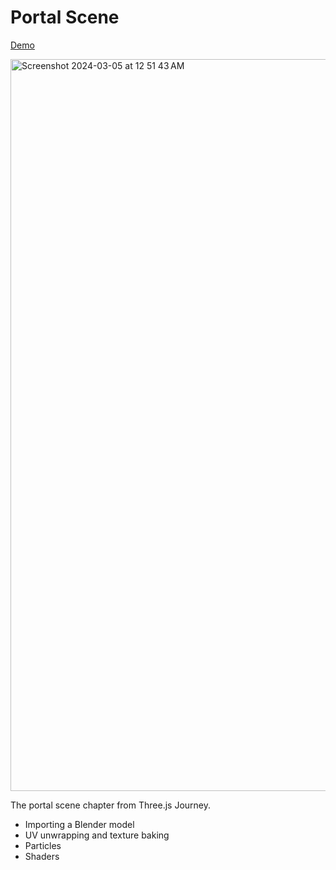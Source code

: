 # Portal Scene

[Demo](https://portal-scene-pacho.vercel.app/)

<img width="1171" alt="Screenshot 2024-03-05 at 12 51 43 AM" src="https://github.com/pachoclo/portal-scene/assets/3608140/9905f73f-40e6-4d89-9a8a-cbf1830e5866">

The portal scene chapter from Three.js Journey.

- Importing a Blender model
- UV unwrapping and texture baking
- Particles
- Shaders


